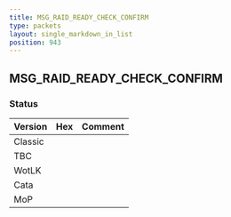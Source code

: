 ```yaml
---
title: MSG_RAID_READY_CHECK_CONFIRM
type: packets
layout: single_markdown_in_list
position: 943
---
```


## MSG_RAID_READY_CHECK_CONFIRM

### Status

Version    | Hex        | Comment
---------- | ---------- | ---------- 
Classic    |            |
TBC        |            |
WotLK      |            |
Cata       |            |
MoP        |            |